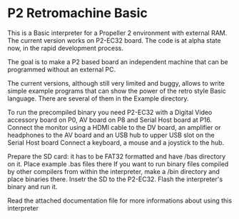 # P2 Retromachine Basic
 
This is a Basic interpreter for a Propeller 2 environment with external RAM. The current version works on P2-EC32 board.
The code is at alpha state now, in the rapid development process.

The goal is to make a P2 based board an independent machine that can be programmed without an external PC. 

The current versions, although still very limited and buggy, allows to write simple example programs that can show the power of the retro style Basic language.
There are several of them in the Example directory.

To run the precompiled binary you need P2-EC32 with a Digital Video accessory board on P0, AV board on P8 and Serial Host board at P16.
Connect the monitor using a HDMI cable to the DV board, an amplifier or headphones to the AV board and an USB hub to upper USB slot on the Serial Host board
Connect a keyboard, a mouse and a joystick to the hub.

Prepare the SD card: it has to be FAT32 formatted and have /bas directory on it. Place example .bas files there 
If you want to run binary files compiled by other compilers from within the interpreter, make a /bin directory and place binaries there.
Insetr the SD to the P2-EC32. Flash the interpreter's binary and run it. 

Read the attached documentation file for more informations about using this interpreter

